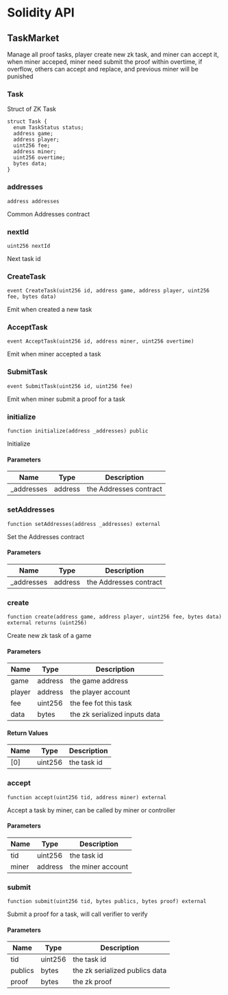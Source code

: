 # Solidity API

## TaskMarket

Manage all proof tasks, player create new zk task, and miner can accept it,
when miner acceped, miner need submit the proof within overtime, if overflow, others
can accept and replace, and previous miner will be punished

### Task

Struct of ZK Task

```solidity
struct Task {
  enum TaskStatus status;
  address game;
  address player;
  uint256 fee;
  address miner;
  uint256 overtime;
  bytes data;
}
```

### addresses

```solidity
address addresses
```

Common Addresses contract

### nextId

```solidity
uint256 nextId
```

Next task id

### CreateTask

```solidity
event CreateTask(uint256 id, address game, address player, uint256 fee, bytes data)
```

Emit when created a new task

### AcceptTask

```solidity
event AcceptTask(uint256 id, address miner, uint256 overtime)
```

Emit when miner accepted a task

### SubmitTask

```solidity
event SubmitTask(uint256 id, uint256 fee)
```

Emit when miner submit a proof for a task

### initialize

```solidity
function initialize(address _addresses) public
```

Initialize

#### Parameters

| Name | Type | Description |
| ---- | ---- | ----------- |
| _addresses | address | the Addresses contract |

### setAddresses

```solidity
function setAddresses(address _addresses) external
```

Set the Addresses contract

#### Parameters

| Name | Type | Description |
| ---- | ---- | ----------- |
| _addresses | address | the Addresses contract |

### create

```solidity
function create(address game, address player, uint256 fee, bytes data) external returns (uint256)
```

Create new zk task of a game

#### Parameters

| Name | Type | Description |
| ---- | ---- | ----------- |
| game | address | the game address |
| player | address | the player account |
| fee | uint256 | the fee fot this task |
| data | bytes | the zk serialized inputs data |

#### Return Values

| Name | Type | Description |
| ---- | ---- | ----------- |
| [0] | uint256 | the task id |

### accept

```solidity
function accept(uint256 tid, address miner) external
```

Accept a task by miner, can be called by miner or controller

#### Parameters

| Name | Type | Description |
| ---- | ---- | ----------- |
| tid | uint256 | the task id |
| miner | address | the miner account |

### submit

```solidity
function submit(uint256 tid, bytes publics, bytes proof) external
```

Submit a proof for a task, will call verifier to verify

#### Parameters

| Name | Type | Description |
| ---- | ---- | ----------- |
| tid | uint256 | the task id |
| publics | bytes | the zk serialized publics data |
| proof | bytes | the zk proof |

